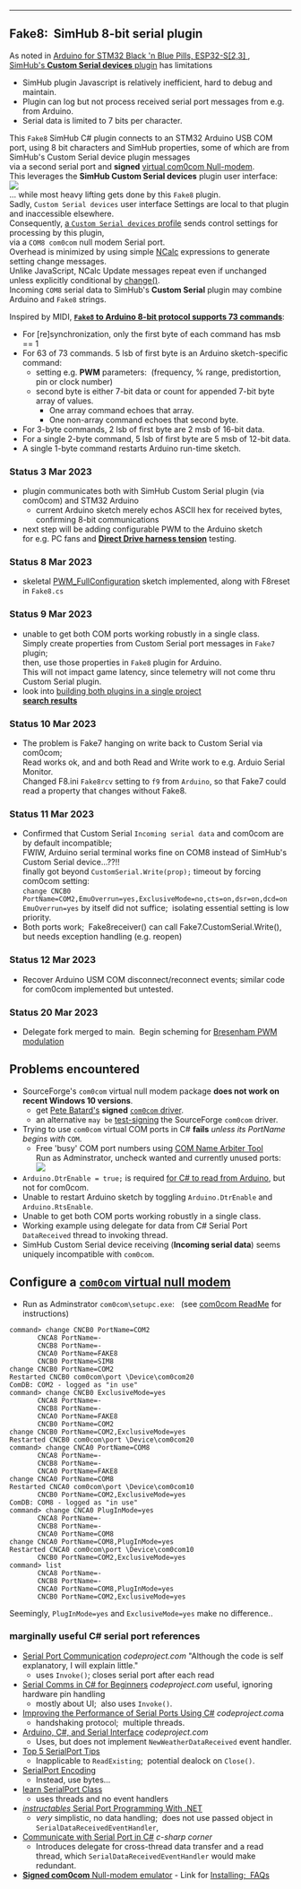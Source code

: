 
---
Fake8:&nbsp; SimHub 8-bit serial plugin
---

As noted in [Arduino for STM32 Black 'n Blue Pills, ESP32-S[2,3] ](https://blekenbleu.github.io/Arduino/),  
 [SimHub's **Custom Serial devices** plugin](https://github.com/SHWotever/SimHub/wiki/Custom-serial-devices) has limitations
- SimHub plugin Javascript is relatively inefficient, hard to debug and maintain.
- Plugin can log but not process received serial port messages from e.g. from Arduino.
- Serial data is limited to 7 bits per character.

This `Fake8` SimHub C# plugin connects to an STM32 Arduino USB COM port,
using 8 bit characters and SimHub properties, some of which are from SimHub's Custom Serial device plugin messages  
via a second serial port and  **signed** [virtual com0com Null-modem](https://pete.akeo.ie/2011/07/com0com-signed-drivers.html).  
This leverages the **SimHub Custom Serial devices** plugin user interface:  
![](Fake8.png)  
... while most heavy lifting gets done by this `Fake8` plugin.  
Sadly, `Custom Serial devices` user interface Settings are local to that plugin and inaccessible elsewhere.  
Consequently, [a `Custom Serial devices` profile](https://raw.githubusercontent.com/blekenbleu/SimHub-profiles/main/Fake8.shsds)
 sends control settings for processing by this plugin,  
via a `COM8 com0com` null modem Serial port.  
Overhead is minimized by using simple [NCalc](https://github.com/SHWotever/ncalc) expressions to generate setting change messages.  
Unlike JavaScript, NCalc Update messages repeat even if unchanged unless explicitly conditional
 by [change()](https://github.com/SHWotever/SimHub/wiki/NCalc-scripting).  
Incoming `COM8` serial data to SimHub's **Custom Serial** plugin may combine Arduino and `Fake8` strings.

Inspired by MIDI, [**`Fake8` to Arduino 8-bit protocol supports 73 commands**](https://github.com/blekenbleu/Arduino-Blue-Pill/blob/main/8-bit.md):  
- For [re]synchronization, only the first byte of each command has msb == 1
- For 63 of 73 commands. 5 lsb of first byte is an Arduino sketch-specific command:  
  - setting e.g. **PWM** parameters:&nbsp; (frequency, % range, predistortion, pin or clock number)
  - second byte is either 7-bit data or count for appended 7-bit byte array of values.  
    - One array command echoes that array.  
    - One non-array command echoes that second byte.  
- For 3-byte commands, 2 lsb of first byte are 2 msb of 16-bit data.
- For a single 2-byte command, 5 lsb of first byte are 5 msb of 12-bit data.
- A single 1-byte command restarts Arduino run-time sketch.

### Status 3 Mar 2023
- plugin communicates both with SimHub Custom Serial plugin (via com0com) and STM32 Arduino
   - current Arduino sketch merely echos ASCII hex for received bytes, confirming 8-bit communications
- next step will be adding configurable PWM to the Arduino sketch  
  for e.g. PC fans and [**Direct Drive harness tension**](https://github.com/blekenbleu/Direct-Drive-harness-tension-tester) testing.
### Status 8 Mar 2023
- skeletal [PWM_FullConfiguration](https://github.com/blekenbleu/Arduino-Blue-Pill/tree/main/PWM_FullConfiguration) sketch implemented, along with F8reset in `Fake8.cs`  

### Status 9 Mar 2023
- unable to get both COM ports working robustly in a single class.   
  Simply create properties from Custom Serial port messages in `Fake7` plugin;  
  then, use those properties in `Fake8` plugin for Arduino.  
  This will not impact game latency, since telemetry will not come thru Custom Serial plugin.
- look into [building both plugins in a single project](https://stackoverflow.com/questions/3867113/visual-studio-one-project-with-several-dlls-as-output)  
  [**search results**](https://duckduckgo.com/?q=visual+studio+multiple+%22dlls%22+in+one+solution)

### Status 10 Mar 2023
- The problem is Fake7 hanging on write back to Custom Serial via com0com;   
  Read works ok, and and both Read and Write work to e.g. Arduio Serial Monitor.  
  Changed F8.ini `Fake8rcv` setting to `f9` from `Arduino`, so that Fake7 could read a property that changes without Fake8.

### Status 11 Mar 2023
- Confirmed that Custom Serial `Incoming serial data` and com0com are by default incompatible;  
  FWIW, Arduino serial terminal works fine on COM8 instead of SimHub's Custom Serial device...??!!  
  finally got beyond `CustomSerial.Write(prop);` timeout by forcing com0com setting:  
  `change CNCB0 PortName=COM2,EmuOverrun=yes,ExclusiveMode=no,cts=on,dsr=on,dcd=on`  
  `EmuOverrun=yes` by itself did not suffice;&nbsp;  isolating essential setting is low priority.  
- Both ports work;&nbsp; Fake8receiver() can call Fake7.CustomSerial.Write(),  
  but needs exception handling (e.g. reopen)

### Status 12 Mar 2023
- Recover Arduino USM COM disconnect/reconnect events;  similar code for com0com implemented but untested.

### Status 20 Mar 2023
- Delegate fork merged to main.&nbsp; Begin scheming for [Bresenham PWM modulation](Bresenham.md)  

## Problems encountered
- SourceForge's `com0com` virtual null modem package **does not work on recent Windows 10 versions**.
   - get [Pete Batard's](https://pete.akeo.ie/2011/07/com0com-signed-drivers.html) **signed** [`com0com` driver](https://files.akeo.ie/blog/com0com.7z).
   - an alternative `may be` [test-signing](https://learn.microsoft.com/en-us/windows-hardware/drivers/install/the-testsigning-boot-configuration-option) the SourceForge `com0com` driver.
- Trying to use `com0com` virtual COM ports in C# **fails** *unless its PortName begins with* `COM`.  
    - Free 'busy' COM port numbers using [COM Name Arbiter Tool](https://www.uwe-sieber.de/misc_tools_e.html#com_ports)  
       Run as Adminstrator, uncheck wanted and currently unused ports:  
       ![](Arbiter.png)  
- `Arduino.DtrEnable = true;` is required [for C# to read from Arduino](https://forum.arduino.cc/t/serial-communication-with-c-program-serialdatareceivedeventhandler-doesnt-work/108564/3), but not for com0com.
- Unable to restart Arduino sketch by toggling `Arduino.DtrEnable` and `Arduino.RtsEnable`.
- Unable to get both COM ports working robustly in a single class.
- Working example using delegate for data from C# Serial Port `DataReceived` thread to invoking thread.
- SimHub Custom Serial device receiving (**Incoming serial data**) seems uniquely incompatible with `com0com`.  

## Configure a [`com0com` virtual null modem](https://files.akeo.ie/blog/com0com.7z)
- Run as Adminstrator `com0com\setupc.exe`: &nbsp;   (see [com0com ReadMe](https://raw.githubusercontent.com/paulakg4/com0com/master/ReadMe) for instructions)
```
command> change CNCB0 PortName=COM2
       CNCA8 PortName=-
       CNCB8 PortName=-
       CNCA0 PortName=FAKE8
       CNCB0 PortName=SIM8
change CNCB0 PortName=COM2
Restarted CNCB0 com0com\port \Device\com0com20
ComDB: COM2 - logged as "in use"
command> change CNCB0 ExclusiveMode=yes
       CNCA8 PortName=-
       CNCB8 PortName=-
       CNCA0 PortName=FAKE8
       CNCB0 PortName=COM2
change CNCB0 PortName=COM2,ExclusiveMode=yes
Restarted CNCB0 com0com\port \Device\com0com20
command> change CNCA0 PortName=COM8
       CNCA8 PortName=-
       CNCB8 PortName=-
       CNCA0 PortName=FAKE8
change CNCA0 PortName=COM8
Restarted CNCA0 com0com\port \Device\com0com10
       CNCB0 PortName=COM2,ExclusiveMode=yes
ComDB: COM8 - logged as "in use"
command> change CNCA0 PlugInMode=yes
       CNCA8 PortName=-
       CNCB8 PortName=-
       CNCA0 PortName=COM8
change CNCA0 PortName=COM8,PlugInMode=yes
Restarted CNCA0 com0com\port \Device\com0com10
       CNCB0 PortName=COM2,ExclusiveMode=yes
command> list
       CNCA8 PortName=-
       CNCB8 PortName=-
       CNCA0 PortName=COM8,PlugInMode=yes
       CNCB0 PortName=COM2,ExclusiveMode=yes
```
Seemingly, `PlugInMode=yes` and `ExclusiveMode=yes` make no difference..

### marginally useful C# serial port references

- [Serial Port Communication](https://www.codeproject.com/Tips/361285/Serial-Port-Communication) *codeproject.com* "Although the code is self explanatory, I will explain little."
  - uses `Invoke()`; closes serial port after each read
- [Serial Comms in C# for Beginners](https://www.codeproject.com/Articles/678025/Serial-Comms-in-Csharp-for-Beginners) *codeproject.com* useful, ignoring hardware pin handling
  - mostly about UI;&nbsp; also uses `Invoke()`.
- [Improving the Performance of Serial Ports Using C#](https://www.codeproject.com/Articles/110670/Improving-the-Performance-of-Serial-Ports-Using-C) *codeproject.com*a
  - handshaking protocol;&nbsp; multiple threads.
- [Arduino, C#, and Serial Interface](https://www.codeproject.com/Articles/473828/Arduino-Csharp-and-Serial-Interface) *codeproject.com* 
  - Uses, but does not implement `NewWeatherDataReceived` event handler.
- [Top 5 SerialPort Tips](https://learn.microsoft.com/en-us/archive/blogs/bclteam/top-5-serialport-tips-kim-hamilton)
  - Inapplicable to `ReadExisting`;&nbsp;  potential dealock on `Close()`.
- [SerialPort Encoding](https://learn.microsoft.com/en-us/archive/blogs/bclteam/serialport-encoding-ryan-byington)
  - Instead, use bytes...
- [learn SerialPort Class](https://learn.microsoft.com/en-us/dotnet/api/system.io.ports.serialport?view=dotnet-plat-ext-7.0)
  -  uses threads and no event handlers
- [*instructables* Serial Port Programming With .NET](https://www.instructables.com/Serial-Port-Programming-With-NET/)
  - *very* simplistic, no data handling;&nbsp; does not use passed object in `SerialDataReceivedEventHandler`,
- [Communicate with Serial Port in C#](https://www.c-sharpcorner.com/UploadFile/eclipsed4utoo/communicating-with-serial-port-in-C-Sharp/) *c-sharp corner*
  - Introduces delegate for cross-thread data transfer and a read thread, which `SerialDataReceivedEventHandler` would make redundant.
- [**Signed com0com** Null-modem emulator](https://pete.akeo.ie/2011/07/com0com-signed-drivers.html) - Link for [Installing;&nbsp; FAQs](https://raw.githubusercontent.com/paulakg4/com0com/master/ReadMe)
